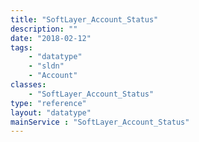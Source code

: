 ```yaml
---
title: "SoftLayer_Account_Status"
description: ""
date: "2018-02-12"
tags:
    - "datatype"
    - "sldn"
    - "Account"
classes:
    - "SoftLayer_Account_Status"
type: "reference"
layout: "datatype"
mainService : "SoftLayer_Account_Status"
---
```

